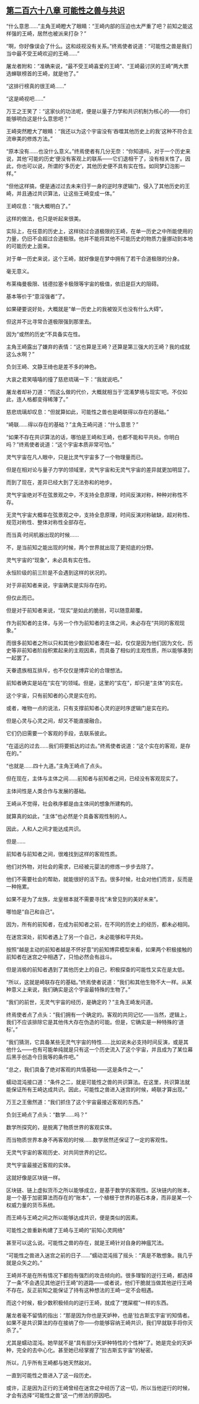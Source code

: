 ## [第二百六十八章 可能性之兽与共识](https://www.xxbiquge.com/11_11207/9245526.html)


  “什么意思……”主角王崎瞪大了眼睛：“王崎内部的压迫也太严重了吧？前知之能这样强的王崎，居然也被派来打杂？”

  “啊，你好像误会了什么。这和歧视没有关系。”终焉使者说道：“可能性之兽是我们当中最不受王崎欢迎的王崎……”

  屠龙者附和：“准确来说，“最不受王崎喜爱的王崎”、“王崎最讨厌的王崎”两大票选蝉联榜首的王崎，就是他了。”

  “这排行榜真的很王崎……”

  “这是崎视吧……”

  万王之王笑了：“这家伙的功法呢，便是以量子力学和共识机制为核心的——你们能够明白这是什么意思吧？”

  王崎突然瞪大了眼睛：“我还以为这个宇宙没有‘吞噬其他历史上的我’这种不符合主流审美的修炼方法。”

  “原本没有……也没什么意义。”终焉使者有几分无奈：“你知道吗，对于一个历史来说，其他‘可能的历史’便没有客观上的联系——它们退相干了，没有相关性了。因此，你也可以说，所谓的‘多历史’，其他历史便不具有实在性。如同梦幻泡影一样。”

  “但他这样搞，便是通过过去未来归于一身的逆时序逻辑门，侵入了其他历史的王崎，并且通过共识算法，让这些王崎变成一体。”

  王崎叹息：“我大概明白了。”

  这样的做法，也只是听起来很美。

  实际上，在任意的历史上，这样绕过合道极限的王崎，在单一历史之中所能使用的力量，仍旧不会超过合道极限。他并不能将其他不可能历史的物质力量挪动到本地的可能历史上面来。

  对于单一历史来说，这个王崎，就好像是在梦中拥有了若干合道极限的分身。

  毫无意义。

  布莱梅曼极限、钱德拉塞卡极限等宇宙的极值，依旧是巨大的阻碍。

  基本等价于“意淫强者”了。

  如果硬要说好处，大概就是“单一历史上的我被毁灭也没有什么大碍”。

  但这并不比寻常合道极限强到那里去。

  因为“或然的历史”不具备实在性。

  主角王崎露出了嫌弃的表情：“这也算是王崎？还算是第三强大的王崎？我的成就这么水啊？”

  负剑王崎、文静王绮也是差不多的神色。

  大哀之君笑嘻嘻的撞了慈悲琉璃一下：“我就说吧。”

  屠龙者却补刀道：“而这么做的代价，大概就相当于‘混淆梦境与现实’吧。不仅如此，连人格都变得稀薄了。”

  慈悲琉璃却叹息：“但就算如此，可能性之兽也是崎联得以存在的基础。”

  “崎联……得以存在的基础？”主角王崎问道：“什么意思？”

  “如果不存在共识算法的话，哪怕是王崎和王崎，也都不能和平共处。你明白吗？”终焉使者说道：“这个宇宙本质非常可怕。”

  灵气宇宙在凡人眼中，只是比灵气宇宙多了一个物理量而已。

  但是在相对论与量子力学的领域里，灵气宇宙和无灵气宇宙的差异就更加明显了。

  而到了现在，差异已经大到了无法弥和的地步。

  灵气宇宙绝对不在弦景观之中，不支持全息原理，时间反演对称，种种对称性不存。

  无灵气宇宙大概率在弦景观之中，支持全息原理，时间反演对称破缺，超对称性、规范对称性、整体对称性全部存在。

  而当真·时间机器出现的时候……

  不，是当前知之能出现的时候，两个世界就出现了更彻底的分野。

  灵气宇宙的“现象”，未必具有实在性。

  永恒阶级的前三阶是不会遇到这样的状况的。

  对于非前知者来说，宇宙确实是实际存在的。

  但仅此而已。

  但是对于前知者来说，“现实”是如此的脆弱，可以随意颠覆。

  作为前知者的主体，与另一个作为前知者的主体之间，未必存在“共同的客观现象。”

  而很多前知者之所以只和其他少数前知者凑在一起，仅仅是因为他们因为文化、历史等非前知者阶段积累起来的主观因素，而具备了相似的主观性质，所以能够凑到一起罢了。

  天眷遗族相互排斥，也不仅仅是博弈论的合理想法。

  前知者确实是站在“实在”的领域。但是，这里的“实在”，却只是“主体”的实在。

  这个宇宙，只有前知者的心灵是实在的。

  或者，唯物一点的说法，只有支撑前知者心灵的逆时序逻辑门是实在的。

  但是心灵与心灵之间，却又不能直接融合。

  它们仍旧需要一个客观的手段，去联系彼此。

  “在遥远的过去……我们将要抵达的过去。”终焉使者说道：“这个实在的客观，是存在的。”

  “也就是……四十九道。”主角王崎点了点头。

  但在现在，主体与主体之间……前知者与前知者之间，已经没有客观现实了。

  主体间性是人类合作与发展的基础。

  王崎从不觉得，社会秩序都是由主体间的想象所建构的。

  就算真的如此，“主体”也必然是个具备客观性制的人。

  因此，人和人之间才能达成共识。

  但是……

  前知者与前知者之间，很难找到这样的客观性质。

  他们对外物，对社会的需求，已经被元婴法的修炼一步步去除了。

  他们不需要社会的帮助，就能很好的活下去。很多时候，社会对他们而言，反而是一种拖累。

  如果不是为了龙族，龙皇根本就不需要寻找“未曾见到的美好未来”。

  哪怕是“自己和自己”。

  因为，所有的前知者，在成为前知者之前，在不同的历史上的经历，都未必相同。

  在迷宫深处，前知者遇上了另一个自己，未必能够和平共处。

  按照“越是主动的前知者越是不怀好意”的前知博弈模型来看，如果两个积极接触的前知者在迷宫之中相遇了，只怕必然会有战斗。

  但是消极的前知者遇到了其他历史上的自己，积极探查的可能性又实在是太低。

  “所以，这就是崎联存在的基础。”终焉使者说道：“我们和其他生物不大一样。从某种意义上来说，我们确实是这个宇宙最特殊的生物了。”

  “我们的前世，无灵气宇宙的经历，是确定的？”主角王崎发问道。

  终焉使者点了点头：“我们拥有一个确定的。客观的共同记忆——当然，逻辑上，我们不应该排除它是其他伟大存在伪造的可能。但是，它确实是一种特殊的‘道标’。”

  “我们猜测，它具备某些无灵气宇宙的特性……比如说未必支持时间反演，或是其他什么——也有可能单纯就是只有这一个历史流入了这个宇宙，并且成为了某位幕后黑手创造今日我等的条件吧。”

  “总之，我们具备了绝对客观的共情基础——这是条件之一。”

  蠕动混沌接口道：“条件之二，就是可能性之兽的共识算法。在这里，共识算法就能保证所有王崎达成共识。因此，可能性之兽进入迷宫的时候，崎联才算出现。”

  万王之王傲然道：“我们抓住了这个宇宙最接近客观的东西。”

  负剑王崎点了点头：“数学……吗？”

  数学所探究的，是脱离了物质世界的客观实体。

  而当物质世界本身不再客观的时候……数学居然还保证了一定的客观性。

  无灵气宇宙的客观历史、对共同世界的记忆。

  灵气宇宙最接近客观的实体。

  这就好像是区块链一样。

  区块链、链上虚拟货币之所以能够成立，是基于数学的客观性。区块链内的账本，是一个基于加密算法而存在的“账本”，一个植根于世界的基石本身，而非是某一个权威力量的货币系统。

  而王崎与王崎之间之所以能够达成共识，便是类似的因素。

  可能性之兽重新构建了王崎与王崎的“前知心灵网络”

  甚至可以这么说。可能性之兽的存在，就是王崎针对自身的神瘟咒法。

  “可能性之兽进入迷宫之前的日子……”蠕动混沌摇了摇头：“真是不敢想象。我几乎就是众矢之的。”

  王崎并不是在所有情况下都抱有强烈的攻击倾向的。很多理智的逆行王崎，都选择了一条“不会遇见其他逆行王崎”的道路——或者说，他们干脆就当做其他逆行王崎不存在。反正前知之能保证了持有这种想法的王崎一定不会相遇。

  而这个时候，极少数积极倾向的逆行王崎，就成了“搅屎棍”一样的东西。

  屠龙者毫不留情的指出：“那是因为你也是天妒种，也是‘拉古斯玄宇宙’的知情者。如果不是共识算法的存在接纳了你——你能够容纳王崎共识，我们早就联手将你灭杀了。”

  尤其是蠕动混沌。她早就不是“具有部分天妒种特性的个性种”了。她是完全的天妒种，完全的去中心化。甚至她已经掌握了“拉古斯玄宇宙”的秘密。

  所以，几乎所有王崎都与她天然敌对。

  一直到可能性之兽进入了这一段历史。

  或许，正是因为正行的王崎曾经在迷宫之中经历了这一切，所以当他逆行的时候，才会有选择“可能性之兽”这一门修法的原因吧。
